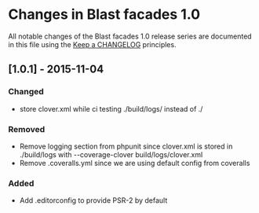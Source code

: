 # Changes in Blast facades 1.0

All notable changes of the Blast facades 1.0 release series are documented in this file using the [Keep a CHANGELOG](http://keepachangelog.com/) principles.

## [1.0.1] - 2015-11-04
### Changed

- store clover.xml while ci testing ./build/logs/ instead of ./

### Removed

- Remove logging section from phpunit since clover.xml is stored in ./build/logs with --coverage-clover build/logs/clover.xml
- Remove .coveralls.yml since we are using default config from coveralls

### Added

- Add .editorconfig to provide PSR-2 by default
